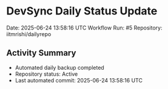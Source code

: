 # DevSync Daily Status Update
Date: 2025-06-24 13:58:16 UTC
Workflow Run: #5
Repository: iitmrishi/dailyrepo

## Activity Summary
- Automated daily backup completed
- Repository status: Active
- Last automated commit: 2025-06-24 13:58:16 UTC
